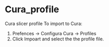 # Cura_profile
Cura slicer profile
To import to Cura:
1. Prefences -> Configura Cura -> Profiles
1. Click Impoart and select the the profile file. 
